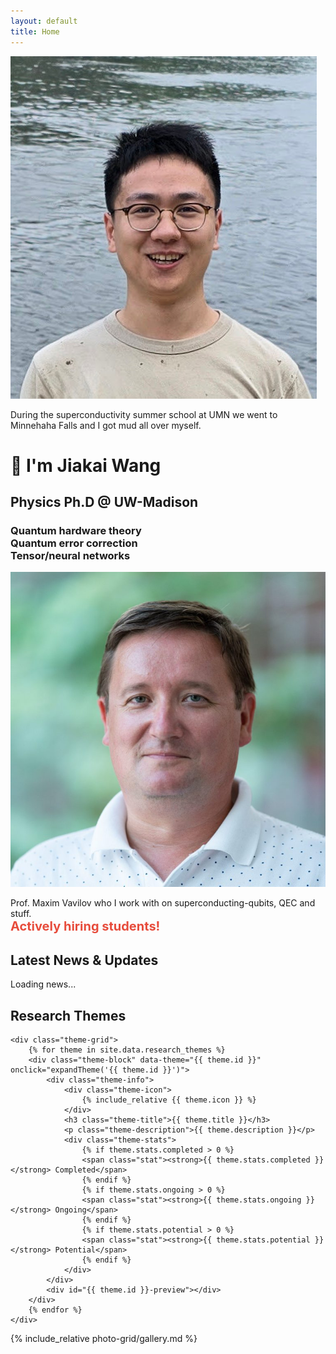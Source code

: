 ```yaml
---
layout: default
title: Home
---
```


<link rel="stylesheet" href="{{ '/assets/css/home.css' | asset_hash_versioned }}">
<script src="{{ '/assets/js/home.js' | asset_hash_versioned }}" defer></script>

<!-- SVG Filters for Liquid Glass Effect -->
<svg style="position: absolute; width: 0; height: 0;" aria-hidden="true">
    <defs>
        <filter id="liquid-glass-filter">
            <!-- Blur for depth -->
            <feGaussianBlur in="SourceGraphic" stdDeviation="0.5" result="blur"/>
            <!-- Displacement for refraction -->
            <feTurbulence type="fractalNoise" baseFrequency="0.01" numOctaves="2" result="turbulence"/>
            <feDisplacementMap in="blur" in2="turbulence" scale="3" xChannelSelector="R" yChannelSelector="G" result="displacement"/>
            <!-- Lighting for depth -->
            <feDiffuseLighting in="displacement" surfaceScale="1" diffuseConstant="0.8" result="lighting">
                <feDistantLight azimuth="45" elevation="60"/>
            </feDiffuseLighting>
            <feComposite in="SourceGraphic" in2="lighting" operator="arithmetic" k1="1" k2="0" k3="0" k4="0"/>
        </filter>
    </defs>
</svg>

<div class="intro-container">
    <div class="intro-image intro-image-left">
        <img src="/photo-grid/images/me.jpg" alt=" " />
        <p class="image-caption">During the superconductivity summer school at UMN we went to Minnehaha Falls and I got mud all over myself.</p>
    </div>
    <div class="intro-content">
        <h1>👋 I'm Jiakai Wang</h1>
        <h2>Physics Ph.D @ UW-Madison</h2>
        <h3>Quantum hardware theory<br>Quantum error correction<br>Tensor/neural networks</h3>
    </div>
    <div class="intro-image intro-image-right">
        <img src="/photo-grid/images/vavilov.jpg" alt=" " />
        <p class="image-caption">Prof. Maxim Vavilov who I work with on superconducting-qubits, QEC and stuff. <br><strong style="color: #e74c3c; font-size: 20px;">Actively hiring students!</strong></p>
    </div>
</div>


<section class="news-section">
    <h2 class="section-title">Latest News & Updates</h2>
    <div class="news-container" id="newsContainer">
        <!-- News items will be loaded here by JavaScript -->
        <p class="loading-message">Loading news...</p>
    </div>
</section>

<section class="research-themes">
    <h2 class="section-title">Research Themes</h2>
    
    <div class="theme-grid">
        {% for theme in site.data.research_themes %}
        <div class="theme-block" data-theme="{{ theme.id }}" onclick="expandTheme('{{ theme.id }}')">
            <div class="theme-info">
                <div class="theme-icon">
                    {% include_relative {{ theme.icon }} %}
                </div>
                <h3 class="theme-title">{{ theme.title }}</h3>
                <p class="theme-description">{{ theme.description }}</p>
                <div class="theme-stats">
                    {% if theme.stats.completed > 0 %}
                    <span class="stat"><strong>{{ theme.stats.completed }}</strong> Completed</span>
                    {% endif %}
                    {% if theme.stats.ongoing > 0 %}
                    <span class="stat"><strong>{{ theme.stats.ongoing }}</strong> Ongoing</span>
                    {% endif %}
                    {% if theme.stats.potential > 0 %}
                    <span class="stat"><strong>{{ theme.stats.potential }}</strong> Potential</span>
                    {% endif %}
                </div>
            </div>
            <div id="{{ theme.id }}-preview"></div>
        </div>
        {% endfor %}
    </div>
</section>


{% include_relative photo-grid/gallery.md %}
